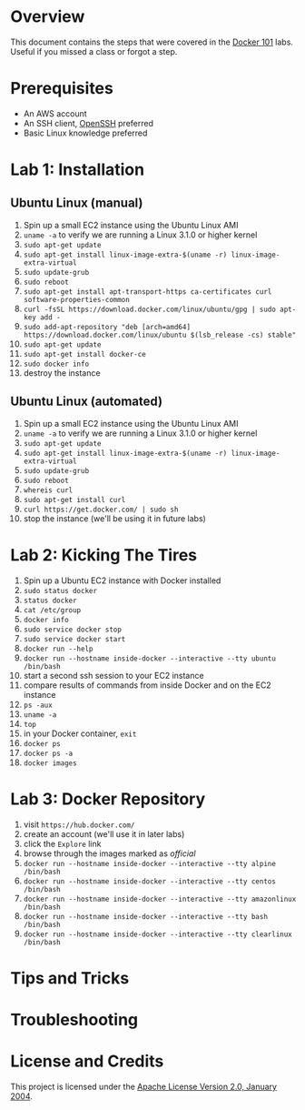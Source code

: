# Overview
This document contains the steps that were covered in the
[Docker 101](https://classroom.google.com/c/NTk3MDEyOTcxM1pa) labs.
Useful if you missed a class or forgot a step.

# Prerequisites
* An AWS account
* An SSH client, [OpenSSH](https://www.openssh.com/) preferred
* Basic Linux knowledge preferred

# Lab 1: Installation

## Ubuntu Linux (manual)
1. Spin up a small EC2 instance using the Ubuntu Linux AMI
1. `uname -a` to verify we are running a Linux 3.1.0 or higher kernel
1. `sudo apt-get update`
1. `sudo apt-get install linux-image-extra-$(uname -r) linux-image-extra-virtual`
1. `sudo update-grub`
1. `sudo reboot`
1. `sudo apt-get install apt-transport-https ca-certificates curl software-properties-common`
1. `curl -fsSL https://download.docker.com/linux/ubuntu/gpg | sudo apt-key add -`
1. `sudo add-apt-repository "deb [arch=amd64] https://download.docker.com/linux/ubuntu $(lsb_release -cs) stable"`
1. `sudo apt-get update`
1. `sudo apt-get install docker-ce`
1. `sudo docker info`
1. destroy the instance

## Ubuntu Linux (automated)
1. Spin up a small EC2 instance using the Ubuntu Linux AMI
1. `uname -a` to verify we are running a Linux 3.1.0 or higher kernel
1. `sudo apt-get update`
1. `sudo apt-get install linux-image-extra-$(uname -r) linux-image-extra-virtual`
1. `sudo update-grub`
1. `sudo reboot`
1. `whereis curl`
1. `sudo apt-get install curl`
1. `curl https://get.docker.com/ | sudo sh`
1. stop the instance (we'll be using it in future labs)

# Lab 2: Kicking The Tires
1. Spin up a Ubuntu EC2 instance with Docker installed
1. `sudo status docker`
1. `status docker`
1. `cat /etc/group`
1. `docker info`
1. `sudo service docker stop`
1. `sudo service docker start`
1. `docker run --help`
1. `docker run --hostname inside-docker --interactive --tty ubuntu /bin/bash`
1. start a second ssh session to your EC2 instance
1. compare results of commands from inside Docker and on the EC2 instance
  1. `ps -aux`
  1. `uname -a`
  1. `top`
1. in your Docker container, `exit`
1. `docker ps`
1. `docker ps -a`
1. `docker images`

# Lab 3: Docker Repository
1. visit `https://hub.docker.com/`
1. create an account (we'll use it in later labs)
1. click the `Explore` link
1. browse through the images marked as *official*
1. `docker run --hostname inside-docker --interactive --tty alpine /bin/bash`
1. `docker run --hostname inside-docker --interactive --tty centos /bin/bash`
1. `docker run --hostname inside-docker --interactive --tty amazonlinux /bin/bash`
1. `docker run --hostname inside-docker --interactive --tty bash /bin/bash`
1. `docker run --hostname inside-docker --interactive --tty clearlinux /bin/bash`


# Tips and Tricks

# Troubleshooting

# License and Credits
This project is licensed under the [Apache License Version 2.0, January 2004](http://www.apache.org/licenses/).

